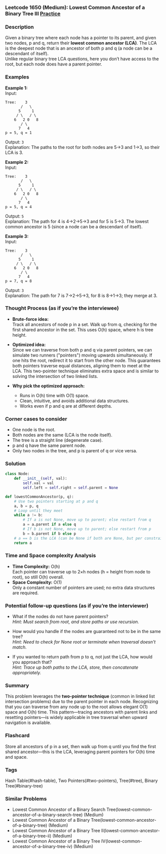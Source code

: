 ### Leetcode 1650 (Medium): Lowest Common Ancestor of a Binary Tree III [Practice](https://leetcode.com/problems/lowest-common-ancestor-of-a-binary-tree-iii)

### Description  
Given a binary tree where each node has a pointer to its parent, and given two nodes, p and q, return their **lowest common ancestor (LCA)**. The LCA is the deepest node that is an ancestor of both p and q (a node can be a descendant of itself).  
Unlike regular binary tree LCA questions, here you don’t have access to the root, but each node does have a parent pointer.

### Examples  

**Example 1:**  
Input:  
```
Tree:    3
       /   \
      5     1
     / \   / \
    6   2 0   8
       / \
      7   4
p = 5, q = 1
```
Output: `3`  
Explanation: The paths to the root for both nodes are 5→3 and 1→3, so their LCA is 3.

**Example 2:**  
Input:  
```
Tree:    3
       /   \
      5     1
     / \   / \
    6   2 0   8
       / \
      7   4
p = 5, q = 4
```
Output: `5`  
Explanation: The path for 4 is 4→2→5→3 and for 5 is 5→3. The lowest common ancestor is 5 (since a node can be a descendant of itself).

**Example 3:**  
Input:  
```
Tree:    3
       /   \
      5     1
     / \   / \
    6   2 0   8
       / \
      7   4
p = 7, q = 8
```
Output: `3`  
Explanation: The path for 7 is 7→2→5→3, for 8 is 8→1→3; they merge at 3.

### Thought Process (as if you’re the interviewee)  
- **Brute-force idea:**  
  Track all ancestors of node p in a set. Walk up from q, checking for the first shared ancestor in the set. This uses O(h) space, where h is tree height.

- **Optimized idea:**  
  Since we can traverse from both p and q via parent pointers, we can simulate two runners ("pointers") moving upwards simultaneously. If one hits the root, redirect it to start from the other node. This guarantees both pointers traverse equal distances, aligning them to meet at the LCA. This two-pointer technique eliminates extra space and is similar to solving the intersection of two linked lists.

- **Why pick the optimized approach:**  
  - Runs in O(h) time with O(1) space.
  - Clean, intuitive, and avoids additional data structures.
  - Works even if p and q are at different depths.

### Corner cases to consider  
- One node is the root.
- Both nodes are the same (LCA is the node itself).
- The tree is a straight line (degenerate case).
- p and q have the same parent node.
- Only two nodes in the tree, and p is parent of q or vice versa.

### Solution

```python
class Node:
    def __init__(self, val):
        self.val = val
        self.left = self.right = self.parent = None

def lowestCommonAncestor(p, q):
    # Use two pointers starting at p and q
    a, b = p, q
    # Loop until they meet
    while a != b:
        # If a is not None, move up to parent; else restart from q
        a = a.parent if a else q
        # If b is not None, move up to parent; else restart from p
        b = b.parent if b else p
    # a == b is the LCA (can be None if both are None, but per constraints will not happen)
    return a
```

### Time and Space complexity Analysis  

- **Time Complexity:** O(h)  
  Each pointer can traverse up to 2×h nodes (h = height from node to root), so still O(h) overall.
- **Space Complexity:** O(1)  
  Only a constant number of pointers are used; no extra data structures are required.

### Potential follow-up questions (as if you’re the interviewer)  

- What if the nodes do not have parent pointers?  
  *Hint: Must search from root, and store paths or use recursion.*

- How would you handle if the nodes are guaranteed not to be in the same tree?  
  *Hint: Need to check for None root or terminate when traversal doesn't match.*

- If you wanted to return path from p to q, not just the LCA, how would you approach that?  
  *Hint: Trace up both paths to the LCA, store, then concatenate appropriately.*

### Summary
This problem leverages the **two-pointer technique** (common in linked list intersection problems) due to the parent pointer in each node. Recognizing that you can traverse from any node up to the root allows elegant O(1) space and O(h) time. This pattern—tracing ancestors with parent links and resetting pointers—is widely applicable in tree traversal when upward navigation is available.


### Flashcard
Store all ancestors of p in a set, then walk up from q until you find the first shared ancestor—this is the LCA, leveraging parent pointers for O(h) time and space.

### Tags
Hash Table(#hash-table), Two Pointers(#two-pointers), Tree(#tree), Binary Tree(#binary-tree)

### Similar Problems
- Lowest Common Ancestor of a Binary Search Tree(lowest-common-ancestor-of-a-binary-search-tree) (Medium)
- Lowest Common Ancestor of a Binary Tree(lowest-common-ancestor-of-a-binary-tree) (Medium)
- Lowest Common Ancestor of a Binary Tree II(lowest-common-ancestor-of-a-binary-tree-ii) (Medium)
- Lowest Common Ancestor of a Binary Tree IV(lowest-common-ancestor-of-a-binary-tree-iv) (Medium)